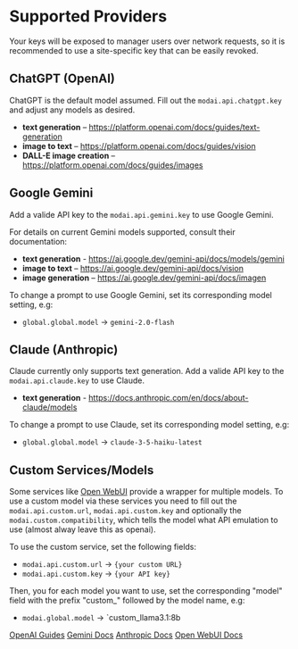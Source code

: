 # Supported Providers

<warning id="key-warning">
    Your keys will be exposed to manager users over network requests, so it is recommended to use a site-specific key 
    that can be easily revoked.
</warning>

## ChatGPT (OpenAI)

ChatGPT is the default model assumed. Fill out the `modai.api.chatgpt.key` and adjust any models as desired.

- **text generation** – https://platform.openai.com/docs/guides/text-generation
- **image to text** – https://platform.openai.com/docs/guides/vision
- **DALL-E image creation** – https://platform.openai.com/docs/guides/images

## Google Gemini

Add a valide API key to the `modai.api.gemini.key` to use Google Gemini.

For details on current Gemini models supported, consult their documentation:

- **text generation** - https://ai.google.dev/gemini-api/docs/models/gemini
- **image to text** – https://ai.google.dev/gemini-api/docs/vision
- **image generation** – https://ai.google.dev/gemini-api/docs/imagen

To change a prompt to use Google Gemini, set its corresponding model setting, e.g:

- `global.global.model` → `gemini-2.0-flash`

## Claude (Anthropic)

Claude currently only supports text generation. Add a valide API key to the `modai.api.claude.key` to use Claude.

- **text generation** - https://docs.anthropic.com/en/docs/about-claude/models

To change a prompt to use Claude, set its corresponding model setting, e.g:

- `global.global.model` → `claude-3-5-haiku-latest`


## Custom Services/Models

Some services like [Open WebUI](https://docs.openwebui.com) provide a wrapper for multiple models. To use a custom model via these services you need to fill out the `modai.api.custom.url`, `modai.api.custom.key` and optionally the `modai.custom.compatibility`, which tells the model what API emulation to use (almost alway leave this as openai).

To use the custom service, set the following fields:

- `modai.api.custom.url` → `{your custom URL}`
- `modai.api.custom.key` → `{your API key}`

Then, you for each model you want to use, set the corresponding "model" field with the prefix "custom_" followed by the model name, e.g:

- `modai.global.model` → `custom_llama3.1:8b

<seealso>
   <category ref="external">
       <a href="https://platform.openai.com/docs/guides/">OpenAI Guides</a>
       <a href="https://ai.google.dev/gemini-api/docs/">Gemini Docs</a>
       <a href="https://docs.anthropic.com/en/docs/">Anthropic Docs</a>
       <a href="https://docs.openwebui.com">Open WebUI Docs</a>
   </category>
</seealso>